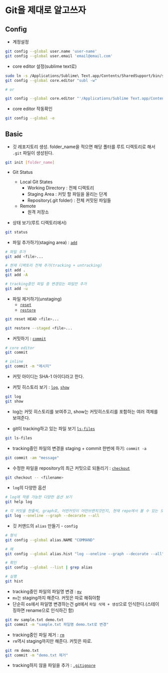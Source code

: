 # Git을 제대로 알고쓰자

## Config
- 계정설정 
```sh
git config --global user.name 'user-name'
git config --global user.email 'email@email.com'
```
- core editor 설정(sublime text로)
```sh
sudo ln -s /Applications/Sublime\ Text.app/Contents/SharedSupport/bin/subl /usr/local/bin/subl
git config --global core.editor "subl -w"

# or

git config --global core.editor "'/Applications/Sublime Text.app/Contents/SharedSupport/bin/subl' -n -w"
```
- core editor 작동확인
```sh
git config --global -e
```

## Basic
- 깃 레포지토리 생성. folder_name을 적으면 해당 폴터를 루트 디렉토리로 해서 `.git` 파일이 생성된다.
```bash
git init [folder_name]
```

- Git Status
  - Local Git States
    - Working Directory : 전체 디렉토리
    - Staging Area : 커밋 할 파일을 올리는 단계
    - Repository(.git folder) : 전체 커밋된 파일들
  - Remote
    - 원격 저장소

- 상태 보기(루트 디렉토리에서)
```bash
git status
```
- 파일 추가하기(staging area) : [`add`](https://git-scm.com/docs/git-add)
```bash
# 파일 추가
git add <file>...

# 현재 디렉토리 전체 추가(tracking + untracking)
git add .
git add -A

# tracking중인 파일 중 변경있는 파일만 추가
git add -u
```

- 파일 제거하기(unstaging) 
  - [`reset`](https://git-scm.com/docs/git-reset)
  - [`restore`](https://git-scm.com/docs/git-restore)
```bash
git reset HEAD <file>...

git restore --staged <file>...
```

- 커밋하기 : [`commit`](https://git-scm.com/docs/git-commit)
```bash
# core editor
git commit

# inline
git commit -m "메시지"
```
- 커밋 아이디는 SHA-1 아이디라고 한다.

- 커밋 히스토리 보기 : [`log`](https://git-scm.com/docs/git-show), [`show`](https://git-scm.com/docs/git-show)
```bash
git log
git show
```
- log는 커밋 히스토리를 보여주고, show는 커밋히스토리를 포함하는 여러 객체를 보여준다.


- git이 tracking하고 있는 파일 보기 [`ls-files`](https://git-scm.com/docs/git-ls-files)
```bash
git ls-files
```

- tracking중인 파일의 변경을 staging + commit 한번에 하기: `commit -a`
```bash
git commit -am "message"
```

- 수정한 파일을 repository의 최근 커밋으로 되돌리기 : [`checkout`](https://git-scm.com/docs/git-checkout)
```bash
git checkout -- <filename>
```

- `log`의 다양한 옵션
```bash
# log에 적용 가능한 다양한 옵션 보기
git help log

# 각 커밋을 한줄씩, graph로, 어떤커밋이 어떤브랜치것인지, 현재 repo에서 볼 수 있는 모든 브랜치에 대해, 출력한다.
git log --oneline --graph --decorate --all
```

- 깃 커맨드의 `alias` 만들기 - `config`
```bash
# 형식
git config --global alias.NAME "COMMAND"

# 예
git config --global alias.hist "log --oneline --graph --decorate --all"

# 확인
git config --global --list | grep alias

# 실행
git hist
```

- tracking중인 파일의 파일명 변경 : [`mv`](https://git-scm.com/docs/git-mv)
- `mv`는 staging까지 해준다. 커밋은 따로 해줘야함
- 단순히 os에서 파일명 변경하는건 git에서 `파일 삭제 + 생성`으로 인식한다.(스테이징하면 rename으로 인식하긴 함)
```bash
git mv sample.txt demo.txt
git commit -m "sample.txt 파일명 demo.txt로 변경"
```

- tracking중인 파일 제거 : [`rm`](https://git-scm.com/docs/git-rm)
- `rm`역시 staging까지만 해준다. 커밋은 따로.
```bash
git rm demo.txt
git commit -m "demo.txt 제거"
```

- tracking하지 않을 파일을 추가 : [`.gitignore`](https://git-scm.com/docs/gitignore)

<br>



